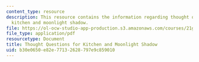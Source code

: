```yaml
---
content_type: resource
description: This resource contains the information regarding thought questions for
  kitchen and moonlight shadow.
file: https://ol-ocw-studio-app-production.s3.amazonaws.com/courses/21g-022j-international-womens-voices-spring-2004/b30e0650e82e77132628797e9c859010_MIT21G_022JS04_forkh1.pdf
file_type: application/pdf
resourcetype: Document
title: Thought Questions for Kitchen and Moonlight Shadow
uid: b30e0650-e82e-7713-2628-797e9c859010
---
```

